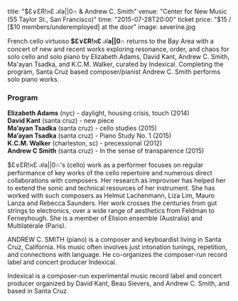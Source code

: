 title: "$Ɛ∨ƐR!ℵƐ ℬa||0∩ & Andrew C. Smith"
venue: "Center for New Music (55 Taylor St., San Francisco)"
time: "2015-07-28T20:00"
ticket price: "$15 / [$10 members/underemployed] at the door"
image: severine.jpg

French cello virtuoso **$Ɛ∨ƐR!ℵƐ ℬa||0∩** returns to the Bay Area with a concert of
new and recent works exploring resonance, order, and chaos for solo cello and
solo piano by Elizabeth Adams, David Kant, Andrew C. Smith, Ma'ayan Tsadka, and
K.C.M. Walker, curated by Indexical. Completing the program, Santa Cruz based
composer/pianist Andrew C. Smith performs solo piano works. 

### Program

**Elizabeth Adams** (nyc) - daylight, housing crisis, touch (2014)  
**David Kant** (santa cruz) - new piece  
**Ma’ayan Tsadka** (santa cruz) - cello studies (2015)  
**Ma’ayan Tsadka** (santa cruz) - Piano Study No. 1 (2015)  
**K.C.M. Walker** (charleston, sc) - precessional (2012)  
**Andrew C Smith** (santa cruz) - In the sense of transparence (2015)

$Ɛ∨ƐR!ℵƐ ℬa||0∩'s (cello) work as a performer focuses on regular performance of
key works of the cello repertoire and numerous direct collaborations with
composers. Her research as improviser has helped her to extend the sonic and
technical resources of her instrument. She has worked with such composers as
Helmut Lachenmann, Liza Lim, Mauro Lanza and Rebecca Saunders. Her work crosses
the centuries from gut strings to electronics, over a wide range of aesthetics
from Feldman to Ferneyhough. She is a member of Elision ensemble (Australia) and
Multilatérale (Paris). 

ANDREW C. SMITH (piano) is a composer and keyboardist living in Santa Cruz,
California. His music often involves just intonation tunings, repetition, and
connections with language. He co-organizes the composer-run record label and
concert producer Indexical. 

Indexical is a composer-run experimental music record label and concert producer
organized by David Kant, Beau Sievers, and Andrew C. Smith, and based in Santa
Cruz. 


